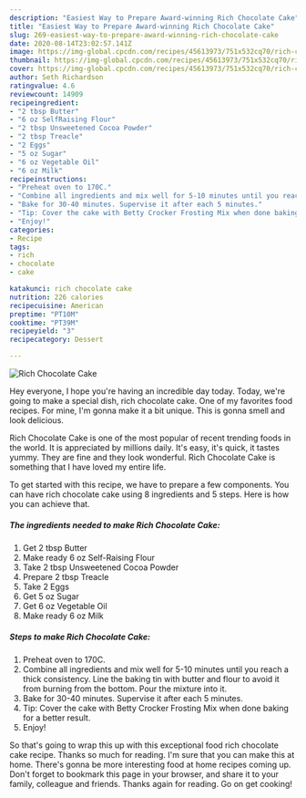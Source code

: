 ```yaml
---
description: "Easiest Way to Prepare Award-winning Rich Chocolate Cake"
title: "Easiest Way to Prepare Award-winning Rich Chocolate Cake"
slug: 269-easiest-way-to-prepare-award-winning-rich-chocolate-cake
date: 2020-08-14T23:02:57.141Z
image: https://img-global.cpcdn.com/recipes/45613973/751x532cq70/rich-chocolate-cake-recipe-main-photo.jpg
thumbnail: https://img-global.cpcdn.com/recipes/45613973/751x532cq70/rich-chocolate-cake-recipe-main-photo.jpg
cover: https://img-global.cpcdn.com/recipes/45613973/751x532cq70/rich-chocolate-cake-recipe-main-photo.jpg
author: Seth Richardson
ratingvalue: 4.6
reviewcount: 14909
recipeingredient:
- "2 tbsp Butter"
- "6 oz SelfRaising Flour"
- "2 tbsp Unsweetened Cocoa Powder"
- "2 tbsp Treacle"
- "2 Eggs"
- "5 oz Sugar"
- "6 oz Vegetable Oil"
- "6 oz Milk"
recipeinstructions:
- "Preheat oven to 170C."
- "Combine all ingredients and mix well for 5-10 minutes until you reach a thick consistency. Line the baking tin with butter and flour to avoid it from burning from the bottom. Pour the mixture into it."
- "Bake for 30-40 minutes. Supervise it after each 5 minutes."
- "Tip: Cover the cake with Betty Crocker Frosting Mix when done baking for a better result."
- "Enjoy!"
categories:
- Recipe
tags:
- rich
- chocolate
- cake

katakunci: rich chocolate cake 
nutrition: 226 calories
recipecuisine: American
preptime: "PT10M"
cooktime: "PT39M"
recipeyield: "3"
recipecategory: Dessert

---
```



![Rich Chocolate Cake](https://img-global.cpcdn.com/recipes/45613973/751x532cq70/rich-chocolate-cake-recipe-main-photo.jpg)

Hey everyone, I hope you're having an incredible day today. Today, we're going to make a special dish, rich chocolate cake. One of my favorites food recipes. For mine, I'm gonna make it a bit unique. This is gonna smell and look delicious.



Rich Chocolate Cake is one of the most popular of recent trending foods in the world. It is appreciated by millions daily. It's easy, it's quick, it tastes yummy. They are fine and they look wonderful. Rich Chocolate Cake is something that I have loved my entire life.


To get started with this recipe, we have to prepare a few components. You can have rich chocolate cake using 8 ingredients and 5 steps. Here is how you can achieve that.

<!--inarticleads1-->

##### The ingredients needed to make Rich Chocolate Cake:

1. Get 2 tbsp Butter
1. Make ready 6 oz Self-Raising Flour
1. Take 2 tbsp Unsweetened Cocoa Powder
1. Prepare 2 tbsp Treacle
1. Take 2 Eggs
1. Get 5 oz Sugar
1. Get 6 oz Vegetable Oil
1. Make ready 6 oz Milk




<!--inarticleads2-->

##### Steps to make Rich Chocolate Cake:

1. Preheat oven to 170C.
1. Combine all ingredients and mix well for 5-10 minutes until you reach a thick consistency. Line the baking tin with butter and flour to avoid it from burning from the bottom. Pour the mixture into it.
1. Bake for 30-40 minutes. Supervise it after each 5 minutes.
1. Tip: Cover the cake with Betty Crocker Frosting Mix when done baking for a better result.
1. Enjoy!




So that's going to wrap this up with this exceptional food rich chocolate cake recipe. Thanks so much for reading. I'm sure that you can make this at home. There's gonna be more interesting food at home recipes coming up. Don't forget to bookmark this page in your browser, and share it to your family, colleague and friends. Thanks again for reading. Go on get cooking!
